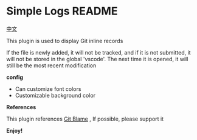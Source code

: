 # Simple Logs README

[中文](README.md)

This plugin is used to display Git inline records

If the file is newly added, it will not be tracked, and if it is not submitted, it will not be stored in the global 'vscode'. The next time it is opened, it will still be the most recent modification

**config**

* Can customize font colors
* Customizable background color

**References**

This plugin references [Git Blame](https://marketplace.visualstudio.com/items?itemName=waderyan.gitblame) , If possible, please support it

**Enjoy!**
